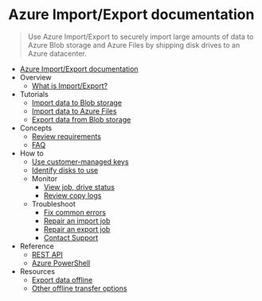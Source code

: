# Azure Import/Export documentation
> Use Azure Import/Export to securely import large amounts of data to Azure Blob storage and Azure Files by shipping disk drives to an Azure datacenter.
  - [Azure Import/Export documentation](https://learn.microsoft.com/en-us/azure/import-export/)
  - Overview
    - [What is Import/Export?](https://learn.microsoft.com/en-us/azure/import-export/storage-import-export-service)
  - Tutorials
    - [Import data to Blob storage](https://learn.microsoft.com/en-us/azure/import-export/storage-import-export-data-to-blobs)
    - [Import data to Azure Files](https://learn.microsoft.com/en-us/azure/import-export/storage-import-export-data-to-files)
    - [Export data from Blob storage](https://learn.microsoft.com/en-us/azure/import-export/storage-import-export-data-from-blobs)
  - Concepts
    - [Review requirements](https://learn.microsoft.com/en-us/azure/import-export/storage-import-export-requirements)
    - [FAQ](https://learn.microsoft.com/en-us/azure/import-export/storage-import-export-service-faq.yml)
  - How to
    - [Use customer-managed keys](https://learn.microsoft.com/en-us/azure/import-export/storage-import-export-encryption-key-portal)
    - [Identify disks to use](https://learn.microsoft.com/en-us/azure/import-export/storage-import-export-determine-drives-for-export)
    - Monitor
      - [View job, drive status](https://learn.microsoft.com/en-us/azure/import-export/storage-import-export-view-drive-status)
      - [Review copy logs](https://learn.microsoft.com/en-us/azure/import-export/storage-import-export-tool-reviewing-job-status-v1)
    - Troubleshoot
      - [Fix common errors](https://learn.microsoft.com/en-us/azure/import-export/storage-import-export-tool-troubleshooting-v1)
      - [Repair an import job](https://learn.microsoft.com/en-us/azure/import-export/storage-import-export-tool-repairing-an-import-job-v1)
      - [Repair an export job](https://learn.microsoft.com/en-us/azure/import-export/storage-import-export-tool-repairing-an-export-job-v1)
      - [Contact Support](https://learn.microsoft.com/en-us/azure/import-export/storage-import-export-contact-microsoft-support)
  - Reference
    - [REST API](https://github.com/Azure-Samples/azure-stack-edge-deploy-vms/blob/master/MicrosoftAzureImportExportAPIMigrationGuide_20221206.pdf)
    - [Azure PowerShell](https://learn.microsoft.com/powershell/module/Az.ImportExport)
  - Resources
    - [Export data offline](https://learn.microsoft.com/training/modules/export-data-with-azure-import-export)
    - [Other offline transfer options](https://learn.microsoft.com/en-us/azure/databox/)

